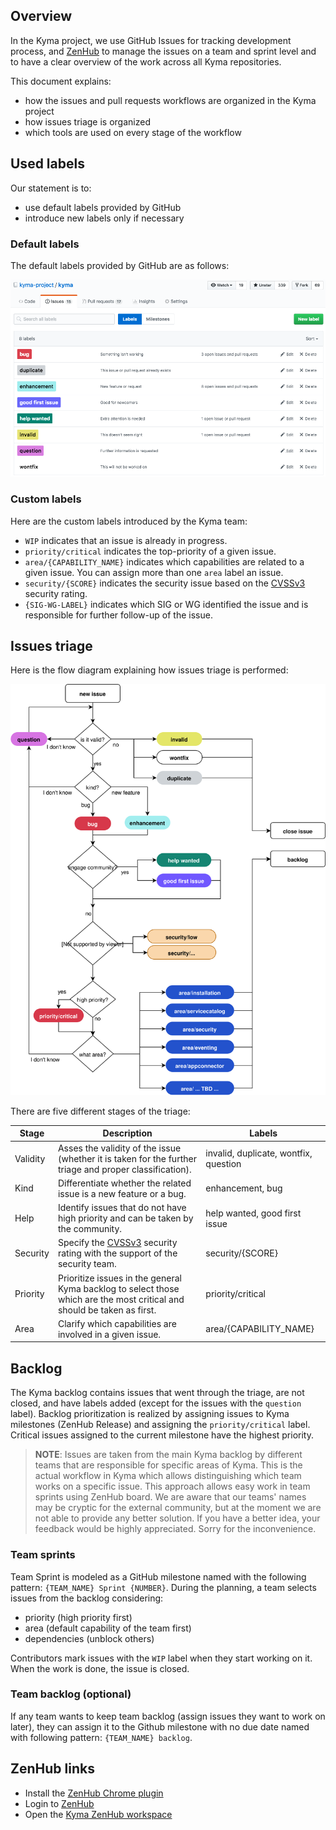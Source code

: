 ## Overview

In the Kyma project, we use GitHub Issues for tracking development process, and [ZenHub](https://zenhub.com) to manage the issues on a team and sprint level and to have a clear overview of the work across all Kyma repositories.

This document explains:
- how the issues and pull requests workflows are organized in the Kyma project
- how issues triage is organized
- which tools are used on every stage of the workflow

## Used labels

Our statement is to:
* use default labels provided by GitHub
* introduce new labels only if necessary

### Default labels

The default labels provided by GitHub are as follows:

![](assets/default_labels.png)

### Custom labels

Here are the custom labels introduced by the Kyma team:

* `WIP` indicates that an issue is already in progress.
* `priority/critical` indicates the top-priority of a given issue.
* `area/{CAPABILITY_NAME}` indicates which capabilities are related to a given issue. You can assign more than one `area` label an issue.
* `security/{SCORE}` indicates the security issue based on the [CVSSv3](https://www.first.org/cvss/calculator/3.0) security rating.
* `{SIG-WG-LABEL}` indicates which SIG or WG identified the issue and is responsible for further follow-up of the issue.

## Issues triage

Here is the flow diagram explaining how issues triage is performed:

![](assets/kyma-triage.svg)

There are five different stages of the triage:

| Stage | Description | Labels |
|--------- |----------|---------|
| Validity | Asses the validity of the issue (whether it is taken for the further triage and proper classification). | invalid, duplicate, wontfix, question |
| Kind | Differentiate whether the related issue is a new feature or a bug. | enhancement, bug |
| Help | Identify issues that do not have high priority and can be taken by the community. | help wanted, good first issue|
| Security | Specify the [CVSSv3](https://www.first.org/cvss/calculator/3.0) security rating with the support of the security team. | security/{SCORE} |
| Priority | Prioritize issues in the general Kyma backlog to select those which are the most critical and should be taken as first. | priority/critical |
| Area | Clarify which capabilities are involved in a given issue. | area/{CAPABILITY_NAME} |

## Backlog

The Kyma backlog contains issues that went through the triage, are not closed, and have labels added (except for the issues with the `question` label). Backlog prioritization is realized by assigning issues to Kyma milestones (ZenHub Release) and assigning the `priority/critical` label. Critical issues assigned to the current milestone have the highest priority.

>**NOTE**: Issues are taken from the main Kyma backlog by different teams that are responsible for specific areas of Kyma. This is the actual workflow in Kyma which allows distinguishing which team works on a specific issue. This approach allows easy work in team sprints using ZenHub board. We are aware that our teams' names may be cryptic for the external community, but at the moment we are not able to provide any better solution. If you have a better idea, your feedback would be highly appreciated. Sorry for the inconvenience.

### Team sprints
Team Sprint is modeled as a GitHub milestone named with the following pattern: `{TEAM_NAME} Sprint {NUMBER}`. During the planning, a team selects issues from the backlog considering:
- priority (high priority first)
- area (default capability of the team first)
- dependencies (unblock others)

Contributors mark issues with the `WIP` label when they start working on it. When the work is done, the issue is closed.

### Team backlog (optional)
If any team wants to keep team backlog (assign issues they want to work on later), they can assign it to the Github milestone with no due date named with following pattern: `{TEAM_NAME} backlog`.

## ZenHub links

* Install the [ZenHub Chrome plugin](https://chrome.google.com/webstore/detail/zenhub-for-github/ogcgkffhplmphkaahpmffcafajaocjbd)
* Login to [ZenHub](https://www.zenhub.com/)
* Open the [Kyma ZenHub workspace](https://app.zenhub.com/workspace/o/kyma-project/kyma)
